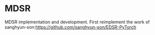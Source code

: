 # MDSR
MDSR implementation and development.
First reimplement the work of sanghyun-son:https://github.com/sanghyun-son/EDSR-PyTorch
